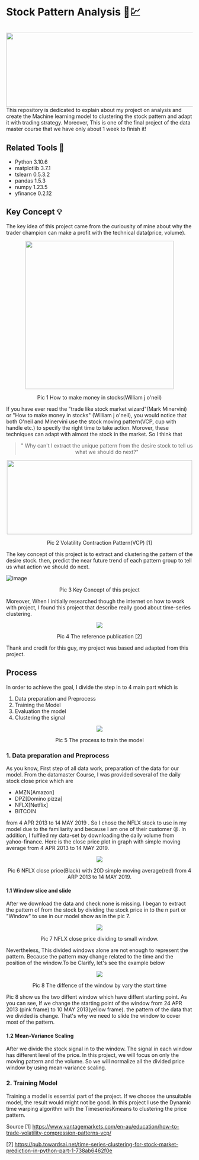 #  Stock Pattern Analysis :money_with_wings::chart: </p>
<img src="https://user-images.githubusercontent.com/112334326/228930065-efd1f97d-f843-46d4-96db-8b0527d3bb4d.png"  width="1200" height="200" />
This repository is dedicated to explain about my project on analysis and create the Machine learning model to clustering the stock pattern and adapt it with trading strategy. Moreover, This is one of the final project of the data master course that we have only about 1 week to finish it!

## Related Tools :toolbox:
- Python 3.10.6
- matplotlib 3.7.1
- tslearn 0.5.3.2
- pandas 1.5.3
- numpy 1.23.5
- yfinance  0.2.12

## Key Concept :bulb:
<p>The key idea of this project came from the curiousity of mine about why the trader champion can make a profit with the technical data(price, volume). 
  <p align="center">
<img src="https://user-images.githubusercontent.com/112334326/228923597-09f7e839-81c2-44b5-9a86-d3dbf0dc6512.png"  width="400" height="400" />

  </p>
 <p align="center"> Pic 1 How to make  money in stocks(William j o'neil)</p>
  If you have ever read the "trade like stock market wizard"(Mark Minervini) or  "How to make money in stocks" (William j o'neil), you would notice that both O'neil and Minervini use the stock moving pattern(VCP, cup with handle etc.) to specify the right time to take action. Morover, these techniques can adapt with almost the stock in the market. So I think that </p>
  
  >  <p align="center">" Why can't I extract the unique pattern from the desire stock to tell us what we should do next?"</p>
  <p align="center">
  <img src="https://user-images.githubusercontent.com/112334326/228928324-19ed0c5a-23b7-4c5a-9eec-67510a369968.png"  width="500" height="200" />
  </p>
 <p align="center"> Pic 2 Volatility Contraction Pattern(VCP) [1]</p>



The key concept of this project is to extract and clustering the pattern of the desire stock. then, predict the near future trend of each pattern group to tell us what action we should do next.

![image](https://user-images.githubusercontent.com/112334326/228920903-5ca2686e-1f89-4a64-b75d-3a70a2b35499.png)
 <p align="center"> Pic 3 Key Concept of this project </p>
 Moreover, When I initially researched though the internet on how to work with project, I found this project that describe really good about time-series clustering. 
  <p align="center"> 
  <img src="https://user-images.githubusercontent.com/112334326/229558407-1ec52274-115e-4923-bb85-5f1b54a3e825.png"  />
  </p>
   <p align="center"> Pic 4 The reference publication  [2]</p>
 Thank and credit for this guy, my project was based and adapted from this project.
 

## Process
In order to achieve the goal, I divide the step in to 4 main part which is
1. Data preparation and Preprocess
2. Training the Model
3. Evaluation the model
4. Clustering the signal 

<p align="center">
  <img src="https://user-images.githubusercontent.com/112334326/229153654-eeebc56b-c1d9-40b7-b1b9-ccba30821c23.png"   />
</p>
 <p align="center"> Pic 5 The process to train the model</p>
 
### 1. Data preparation and Preprocess
As you know, First step of all data work, preparation of the data for our model. From the datamaster Course, I was provided several of the daily stock close price which are 
- AMZN[Amazon]
- DPZ[Domino pizza]
- NFLX[Netflix] 
- BITCOIN 

from 4 APR 2013 to 14 MAY 2019 . So I chose the NFLX stock to use in my model due to the familiarity and because I am one of their customer :stuck_out_tongue_closed_eyes:. In addition, I fulfiled my data-set by downloading the daily volume from yahoo-finance. Here is the close price plot in graph with simple moving average from 4 APR 2013 to 14 MAY 2019.
<p align="center">
  <img src="https://user-images.githubusercontent.com/112334326/229566739-c39fba4e-ff22-4356-9683-748e157a7e9a.png"   />
</p>
 <p align="center"> Pic 6 NFLX close price(Black) with 20D simple moving average(red) from 4 ARP 2013 to 14 MAY 2019.</p>
 
#### 1.1 Window slice and slide

After we download the data and check none is missing. I began to extract the pattern of from the stock by dividing the stock price in to the n part or "Window" to use in our model show as in the pic 7.

<p align="center">
  <img src="https://user-images.githubusercontent.com/112334326/229568008-b67dd63e-4d86-4725-bb03-35773b60beb9.png"   />
</p>
 <p align="center"> Pic 7 NFLX close price dividing to small window.</p>
Nevertheless, This divided windows alone are not enough to represent the pattern. Because the pattern may change related to the time and the position of the window.To be Clarify, let's see the example below

<p align="center">
  <img src="https://user-images.githubusercontent.com/112334326/229572508-b5f95546-fafb-4e39-a25a-6677cb567ade.png"   />
</p>
 <p align="center"> Pic 8 The diffence of the window by vary the start time</p>
 
 Pic 8 show us the two diffent window which have diffent starting point. As you can see, If we change the starting point of the window from 24 APR 2013 (pink frame) to 10 MAY 2013(yellow frame). the pattern of the data that we divided is change. That's why we need to slide the window to cover most of the pattern.

#### 1.2 Mean-Variance Scaling
After we divide the stock signal in to the window. The signal in each window has different level of the price. In this project, we will focus on only the moving pattern and the volume. So we will normalize all the divided price window by using mean-variance scaling.

### 2. Training Model
Training a model is essential part of the project. If we choose the unsuitable model, the result would might not be good. In this project I use the Dynamic time warping algorithm with the TimeseriesKmeans to clustering the price pattern.



Source
[1] https://www.vantagemarkets.com/en-au/education/how-to-trade-volatility-compression-patterns-vcp/

[2] https://pub.towardsai.net/time-series-clustering-for-stock-market-prediction-in-python-part-1-738ab6462f0e
